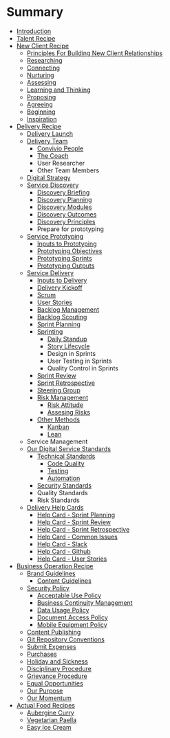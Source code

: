 # Summary

* [Introduction](README.md)
* [Talent Recipe](talent_recipe/README.md)
* [New Client Recipe](new_client_recipe/README.md)
  * [Principles For Building New Client Relationships](new_client_recipe/principles-of-building-new-client-relationships.md)
  * [Researching](new_client_recipe/researching.md)
  * [Connecting](new_client_recipe/connecting.md)
  * [Nurturing](new_client_recipe/nurturing.md)
  * [Assessing](new_client_recipe/assessing.md)
  * [Learning and Thinking](new_client_recipe/learning-and-thinking.md)
  * [Proposing](new_client_recipe/proposing.md)
  * [Agreeing](new_client_recipe/agreeing.md)
  * [Beginning](new_client_recipe/beginning.md)
  * [Inspiration](/new_client_recipe/inspiration.md)
* [Delivery Recipe](delivery_recipe/README.md)
  * [Delivery Launch](/delivery_recipe/delivery-launch.md)
  * [Delivery Team](/delivery_recipe/delivery_team.md)
    * [Convivio People](/delivery_recipe/convivio_people.md)
    * [The Coach](/delivery_recipe/the_coach.md)
    * User Researcher
    * Other Team Members
  * [Digital Strategy](/delivery_recipe/Strategy/README.md)
  * [Service Discovery](/delivery_recipe/Discovery/README.md)
    * [Discovery Briefing](/delivery_recipe/Discovery/the-discovery-brief.md)
    * [Discovery Planning](/delivery_recipe/Discovery/discovery-planning.md)
    * [Discovery Modules](/delivery_recipe/Discovery/discovery-modules.md)
    * [Discovery Outcomes](/delivery_recipe/Discovery/discovery-findings.md)
    * [Discovery Principles](delivery_recipe/Discovery/discovery-principles.md)
    * Prepare for prototyping
  * [Service Prototyping](/delivery_recipe/Prototyping/README.md)
    * [Inputs to Prototyping](delivery_recipe/Prototyping/inputs-to-prototyping.md)
    * [Prototyping Objectives](delivery_recipe/Prototyping/prototyping-objectives.md)
    * [Prototyping Sprints](delivery_recipe/Prototyping/prototyping-sprints.md)
    * [Prototyping Outputs](delivery_recipe/Prototyping/prototyping-outputs.md)
  * [Service Delivery](delivery_recipe/Delivery/README.md)
    * [Inputs to Delivery](/delivery_recipe/inputs_to_delivery.md)
    * [Delivery Kickoff](/delivery_recipe/kick_starting_a_project.md)
    * [Scrum](/delivery_recipe/scrum.md)
    * [User Stories](/delivery_recipe/user_stories.md)
    * [Backlog Management](/delivery_recipe/backlogs_priorities.md)
    * [Backlog Scouting](/delivery_recipe/backlog_scouting.md)
    * [Sprint Planning](/delivery_recipe/sprint_planning.md)
    * [Sprinting](/delivery_recipe/sprint-cycle/README.md)
      * [Daily Standup](/delivery_recipe/sprint-cycle/daily-standup.md)
      * [Story Lifecycle](/delivery_recipe/sprint-cycle/story-lifecycle.md)
      * Design in Sprints
      * User Testing in Sprints
      * Quality Control in Sprints
    * [Sprint Review](/delivery_recipe/sprint_review.md)
    * [Sprint Retrospective](/delivery_recipe/sprint_retrospective.md)
    * [Steering Group](/delivery_recipe/Delivery/steering_group_meetings.md)
    * [Risk Management](/delivery_recipe/risk_management.md)
      * [Risk Attitude](/delivery_recipe/positive_risk_attitude.md)
      * [Assesing Risks](/delivery_recipe/assessing_risks.md)
    * [Other Methods](/delivery_recipe/other_methods.md)
      * [Kanban](/delivery_recipe/kanban.md)
      * [Lean](/delivery_recipe/lean.md)
  * Service Management
  * [Our Digital Service Standards](/delivery_recipe/digital_service_standards.md)
    * [Technical Standards](/delivery_recipe/technical-delivery/README.md)
      * [Code Quality](/delivery_recipe/technical-delivery/code-quality/README.md)
      * [Testing](/delivery_recipe/technical-delivery/testing/README.md)
      * [Automation](/delivery_recipe/technical-delivery/automation/README.md)
    * [Security Standards](/delivery_recipe/technical-delivery/security/README.md)
    * Quality Standards
    * Risk Standards
  * [Delivery Help Cards](/delivery_recipe/help-cards/README.md)
    * [Help Card - Sprint Planning](/delivery_recipe/help-cards/sprint-planning.md)
    * [Help Card - Sprint Review](/delivery_recipe/help-cards/sprint-review.md)
    * [Help Card - Sprint Retrospective](/delivery_recipe/help-cards/sprint-retrospective.md)
    * [Help Card - Common Issues](/delivery_recipe/help-cards/common-issues.md)
    * [Help Card - Slack](/delivery_recipe/help-cards/tool-slack.md)
    * [Help Card - Github](/delivery_recipe/help-cards/tool-github.md)
    * [Help Card - User Stories](delivery_recipe/help-cards/help-card-user-stories.md)
* [Business Operation Recipe](business_operation_recipe/README.md)
  * [Brand Guidelines](business_operation_recipe/brand_guidelines/README.md)
    * [Content Guidelines](business_operation_recipe/brand_guidelines/content_guidelines.md)
  * [Security Policy](business_operation_recipe/security/security_policy.md)
    * [Acceptable Use Policy](business_operation_recipe/security/acceptable_use_policy.md)
    * [Business Continuity Management](business_operation_recipe/security/business_continuity_management.md)
    * [Data Usage Policy](business_operation_recipe/security/data_usage_policy.md)
    * [Document Access Policy](business_operation_recipe/security/document_access.md)
    * [Mobile Equipment Policy](business_operation_recipe/security/mobile_equipment_policy.md)
  * [Content Publishing](business_operation_recipe/brand_guidelines/content-publishing.md)
  * [Git Repository Conventions](business_operation_recipe/git-repository-conventions.md)
  * [Submit Expenses](business_operation_recipe/submit_expenses.md)
  * [Purchases](business_operation_recipe/purchases.md)
  * [Holiday and Sickness](business_operation_recipe/holidays_and_sickness.md)
  * [Disciplinary Procedure](business_operation_recipe/disciplinary_procedure.md)
  * [Grievance Procedure](business_operation_recipe/grievance_procedure.md)
  * [Equal Opportunities](business_operation_recipe/equal_opportunities.md)
  * [Our Purpose](business_operation_recipe/our-purpose.md)
  * [Our Momentum](business_operation_recipe/our-momentum.md)
* [Actual Food Recipes](actual_food_recipes/README.md)
  * [Aubergine Curry](actual_food_recipes/aubergine_curry.md)
  * [Vegetarian Paella](actual_food_recipes/vegetarian_paella.md)
  * [Easy Ice Cream](actual_food_recipes/easy-ice-cream.md)

